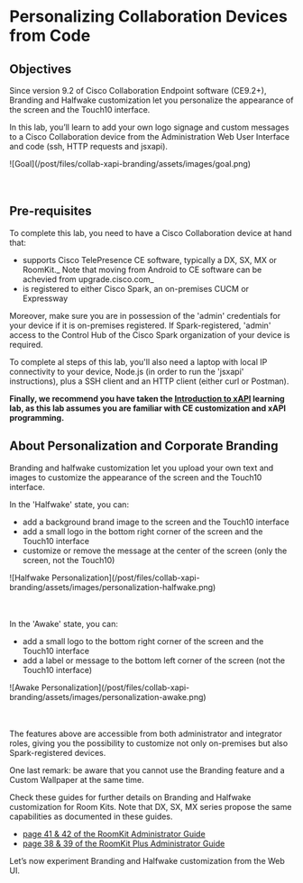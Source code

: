 # Personalizing Collaboration Devices from Code

## Objectives

Since version 9.2 of Cisco Collaboration Endpoint software (CE9.2+), Branding and Halfwake customization let you personalize the appearance of the screen and the Touch10 interface.

In this lab, you’ll learn to add your own logo signage and custom messages to a Cisco Collaboration device from the Administration Web User Interface and code (ssh, HTTP requests and jsxapi).

<div align="left">![Goal](/post/files/collab-xapi-branding/assets/images/goal.png)</div><br/><br/>


## Pre-requisites

To complete this lab, you need to have a Cisco Collaboration device at hand that:
- supports Cisco TelePresence CE software, typically a DX, SX, MX or RoomKit._ Note that moving from Android to CE software can be achevied from upgrade.cisco.com_
- is registered to either Cisco Spark, an on-premises CUCM or Expressway

Moreover, make sure you are in possession of the 'admin' credentials for your device if it is on-premises registered.
If Spark-registered, 'admin' access to the Control Hub of the Cisco Spark organization of your device is required.

To complete al steps of this lab, you'll also need a laptop with local IP connectivity to your device, Node.js (in order to run the 'jsxapi' instructions), plus a SSH client and an HTTP client (either curl or Postman).

**Finally, we recommend you have taken the [Introduction to xAPI](https://learninglabs.cisco.com/lab/collab-xapi-intro/step/1) learning lab, as this lab assumes you are familiar with CE customization and xAPI programming.**


## About Personalization and Corporate Branding

Branding and halfwake customization let you upload your own text and images to customize the appearance of the screen and the Touch10 interface. 

In the 'Halfwake' state, you can: 
- add a background brand image to the screen and the Touch10 interface
- add a small logo in the bottom right corner of the screen and the Touch10 interface
- customize or remove the message at the center of the screen (only the screen, not the Touch10)

<div align="left">![Halfwake Personalization](/post/files/collab-xapi-branding/assets/images/personalization-halfwake.png)</div><br/><br/>


In the 'Awake' state, you can: 
- add a small logo to the bottom right corner of the screen and the Touch10 interface
- add a label or message to the bottom left corner of the screen (not the Touch10 interface)

<div align="left">![Awake Personalization](/post/files/collab-xapi-branding/assets/images/personalization-awake.png)</div><br/><br/>


The features above are accessible from both administrator and integrator roles, giving you the possibility to customize not only on-premises but also Spark-registered devices.

One last remark: be aware that you cannot use the Branding feature and a Custom Wallpaper at the same time.

Check these guides for further details on Branding and Halfwake customization for Room Kits. Note that DX, SX, MX series propose the same capabilities as documented in these guides.
-	[page 41 & 42 of the RoomKit  Administrator Guide](https://www.cisco.com/c/dam/en/us/td/docs/telepresence/endpoint/ce92/room-kit-administrator-guide-ce92.pdf)
-	[page 38 & 39 of the RoomKit Plus Administrator Guide]( https://www.cisco.com/c/dam/en/us/td/docs/telepresence/endpoint/ce92/codec-plus-administrator-guide-ce92.pdf) 

Let’s now experiment Branding and Halfwake customization from the Web UI.

